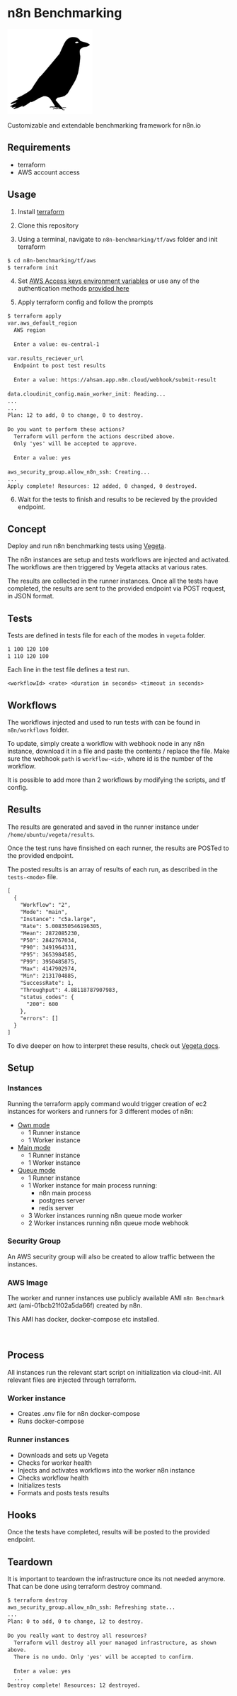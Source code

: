 # n8n Benchmarking

![n8n.io - Workflow Automation](https://raw.githubusercontent.com/n8n-io/n8n/master/assets/n8n-logo.png)

Customizable and extendable benchmarking framework for n8n.io

## Requirements
- terraform
- AWS account access

## Usage

1. Install [terraform](https://learn.hashicorp.com/tutorials/terraform/install-cli?in=terraform/aws-get-started)

2. Clone this repository

3. Using a terminal, navigate to `n8n-benchmarking/tf/aws` folder and init terraform
```
$ cd n8n-benchmarking/tf/aws
$ terraform init
```

4. Set [AWS Access keys environment variables](https://learn.hashicorp.com/tutorials/terraform/aws-build#prerequisites) or use any of the authentication methods [provided here](https://www.terraform.io/docs/providers/aws/index.html#environment-variables)

5. Apply terraform config and follow the prompts
```
$ terraform apply
var.aws_default_region
  AWS region

  Enter a value: eu-central-1

var.results_reciever_url
  Endpoint to post test results

  Enter a value: https://ahsan.app.n8n.cloud/webhook/submit-result

data.cloudinit_config.main_worker_init: Reading...
...
...
Plan: 12 to add, 0 to change, 0 to destroy.

Do you want to perform these actions?
  Terraform will perform the actions described above.
  Only 'yes' will be accepted to approve.

  Enter a value: yes

aws_security_group.allow_n8n_ssh: Creating...
...
Apply complete! Resources: 12 added, 0 changed, 0 destroyed.
```
6. Wait for the tests to finish and results to be recieved by the provided endpoint.

## Concept

Deploy and run n8n benchmarking tests using [Vegeta](https://github.com/tsenart/vegeta).

The n8n instances are setup and tests workflows are injected and activated. The workflows are then triggered by Vegeta attacks at various rates.

The results are collected in the runner instances. Once all the tests have completed, the results are sent to the provided endpoint via POST request, in JSON format.

## Tests
Tests are defined in tests file for each of the modes in `vegeta` folder.

```
1 100 120 100
1 110 120 100
```

Each line in the test file defines a test run.
```
<workflowId> <rate> <duration in seconds> <timeout in seconds>
```

## Workflows
The workflows injected and used to run tests with can be found in `n8n/workflows` folder.

To update, simply create a workflow with webhook node in any n8n instance, download it in a file and paste the contents / replace the file. Make sure the webhook `path` is `workflow-<id>`, where id is the number of the workflow.

It is possible to add more than 2 workflows by modifying the scripts, and tf config.

## Results
The results are generated and saved in the runner instance under `/home/ubuntu/vegeta/results`.

Once the test runs have finsished on each runner, the results are POSTed to the provided endpoint.

The posted results is an array of results of each run, as described in the `tests-<mode>` file.

```
[
  {
    "Workflow": "2",
    "Mode": "main",
    "Instance": "c5a.large",
    "Rate": 5.008350546196305,
    "Mean": 2872085230,
    "P50": 2842767034,
    "P90": 3491964331,
    "P95": 3653984585,
    "P99": 3950485875,
    "Max": 4147902974,
    "Min": 2131704885,
    "SuccessRate": 1,
    "Throughput": 4.88118787907983,
    "status_codes": {
      "200": 600
    },
    "errors": []
  }
]
```

To dive deeper on how to interpret these results, check out [Vegeta docs](https://github.com/tsenart/vegeta).

## Setup

### Instances

Running the terraform apply command would trigger creation of ec2 instances for workers and runners for 3 different modes of n8n:
- [Own mode](https://docs.n8n.io/hosting/scaling/execution-modes-processes/#own)
    - 1 Runner instance
    - 1 Worker instance
- [Main mode](https://docs.n8n.io/hosting/scaling/execution-modes-processes/#main)
    - 1 Runner instance
    - 1 Worker instance
- [Queue mode](https://docs.n8n.io/hosting/scaling/queue-mode/)
    - 1 Runner instance
    - 1 Worker instance for main process running:
        - n8n main process
        - postgres server
        - redis server
    - 3 Worker instances running n8n queue mode worker
    - 2 Worker instances running n8n queue mode webhook

### Security Group

An AWS security group will also be created to allow traffic between the instances.

### AWS Image

The worker and runner instances use publicly available AMI `n8n Benchmark AMI` (ami-01bcb21f02a5da66f) created by n8n.

This AMI has docker, docker-compose etc installed.

<br>

## Process

All instances run the relevant start script on initialization via cloud-init. All relevant files are injected through terraform.

### Worker instance
- Creates .env file for n8n docker-compose
- Runs docker-compose

### Runner instances
- Downloads and sets up Vegeta
- Checks for worker health
- Injects and activates workflows into the worker n8n instance
- Checks workflow health
- Initializes tests
- Formats and posts tests results

## Hooks

Once the tests have completed, results will be posted to the provided endpoint.

## Teardown

It is important to teardown the infrastructure once its not needed anymore. That can be done using terraform destroy command.

```
$ terraform destroy                
aws_security_group.allow_n8n_ssh: Refreshing state... 
...
Plan: 0 to add, 0 to change, 12 to destroy.

Do you really want to destroy all resources?
  Terraform will destroy all your managed infrastructure, as shown above.
  There is no undo. Only 'yes' will be accepted to confirm.

  Enter a value: yes
  ...
Destroy complete! Resources: 12 destroyed.
```

